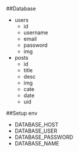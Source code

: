 ##Database
- users
    - id
    - username
    - email
    - password
    - img
- posts
    - id
    - title
    - desc
    - img
    - cate
    - date
    - uid

##Setup env
- DATABASE_HOST
- DATABASE_USER
- DATABASE_PASSWORD
- DATABASE_NAME